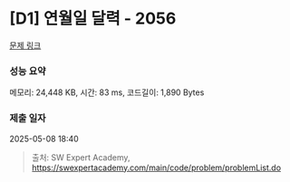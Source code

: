 # [D1] 연월일 달력 - 2056 

[문제 링크](https://swexpertacademy.com/main/code/problem/problemDetail.do?contestProbId=AV5QLkdKAz4DFAUq) 

### 성능 요약

메모리: 24,448 KB, 시간: 83 ms, 코드길이: 1,890 Bytes

### 제출 일자

2025-05-08 18:40



> 출처: SW Expert Academy, https://swexpertacademy.com/main/code/problem/problemList.do